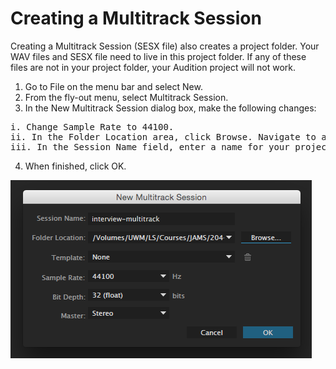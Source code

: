 # Creating a Multitrack Session

Creating a Multitrack Session \(SESX file\) also creates a project folder. Your WAV files and SESX file need to live in this project folder. If any of these files are not in your project folder, your Audition project will not work.

1. Go to File on the menu bar and select New.
2. From the fly-out menu, select Multitrack Session.
3. In the New Multitrack Session dialog box, make the following changes:
<pre>
i. Change Sample Rate to 44100.
ii. In the Folder Location area, click Browse. Navigate to and select your class folder.
iii. In the Session Name field, enter a name for your project.
</pre>
4. When finished, click OK.


![Text text texst extra long text Text text texst extra long text Text text texst extra long text](/assets/creating-multitrack-session.png)

